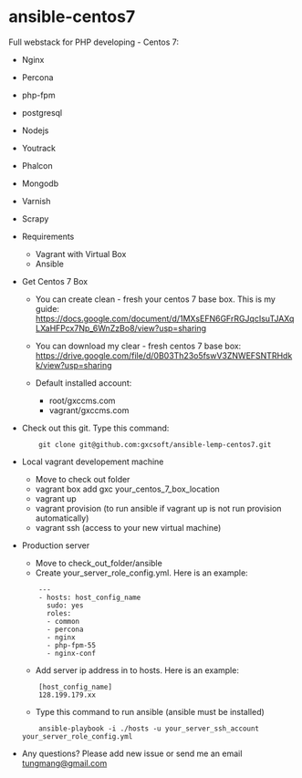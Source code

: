 ansible-centos7
====================

Full webstack for PHP developing - Centos 7:  

- Nginx
- Percona
- php-fpm
- postgresql
- Nodejs
- Youtrack
- Phalcon
- Mongodb
- Varnish
- Scrapy

- Requirements
	- Vagrant with Virtual Box
	- Ansible

- Get Centos 7 Box
	- You can create clean - fresh your centos 7 base box.
	This is my guide: 
	https://docs.google.com/document/d/1MXsEFN6GFrRGJqcIsuTJAXqLXaHFPcx7Np_6WnZzBo8/view?usp=sharing

	- You can download my clear - fresh centos 7 base box:
	https://drive.google.com/file/d/0B03Th23o5fswV3ZNWEFSNTRHdkk/view?usp=sharing

	- Default installed account:
		- root/gxccms.com
		- vagrant/gxccms.com

- Check out this git. Type this command:
	```
		git clone git@github.com:gxcsoft/ansible-lemp-centos7.git
	```
	
- Local vagrant developement machine
	- Move to check out folder
	- vagrant box add gxc your_centos_7_box_location
	- vagrant up
	- vagrant provision (to run ansible if vagrant up is not run provision automatically)
	- vagrant ssh (access to your new virtual machine)

- Production server
	- Move to check_out_folder/ansible
	- Create your_server_role_config.yml. Here is an example:
	```
		---
		- hosts: host_config_name
		  sudo: yes
		  roles:
		  - common
		  - percona
		  - nginx
		  - php-fpm-55
		  - nginx-conf
	```

	- Add server ip address in to hosts. Here is an example:
	```
		[host_config_name]
		128.199.179.xx
	```

	- Type this command to run ansible (ansible must be installed)
	```
		ansible-playbook -i ./hosts -u your_server_ssh_account your_server_role_config.yml
	```

- Any questions? Please add new issue or send me an email <tungmang@gmail.com>
